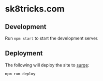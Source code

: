 # sk8tricks.com

## Development

Run `npm start` to start the development server.

## Deployment

The following will deploy the site to [surge](https://surge.sh/):

```
npm run deploy
```
